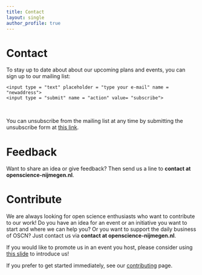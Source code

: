 ```yaml
---
title: Contact
layout: single
author_profile: true
---
```


# Contact
To stay up to date about about our upcoming plans and events, you can sign up to our mailing list:

<form action="https://formspree.io/contact@openscience-nijmegen.nl"
      method="POST">

    <input type = "text" placeholder = "type your e-mail" name = "newaddress">
    <input type = "submit" name = "action" value= "subscribe">

</form>

<br>

You can unsubscribe from the mailing list at any time by submitting the unsubscribe form at [this link](https://openscience-nijmegen.nl/_pages/unsubscribe/).

# Feedback
Want to share an idea or give feedback? Then send us a line to __contact at openscience-nijmegen.nl__. 

# Contribute
We are always looking for open science enthusiasts who want to contribute to our work! Do you have an idea for an event or an initiative you want to start and where we can help you? Or you want to support the daily business of OSCN? Just contact us via __contact at openscience-nijmegen.nl__.

If you would like to promote us in an event you host, please consider using [this slide](../assets//slides//Slide_OSCN_promo.pptx) to introduce us!

If you prefer to get started immediately, see our [contributing](https://openscience-nijmegen.nl/_pages/contribute/) page.

